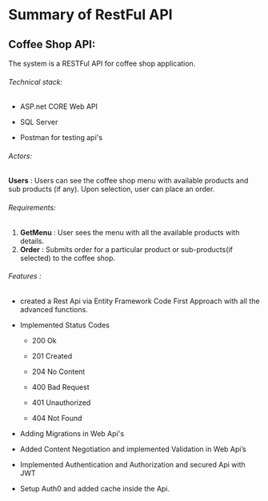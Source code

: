# Summary of RestFul API

## Coffee Shop API:

The system is a RESTFul API for coffee shop application. 

###### Technical stack:

 * ASP.net CORE Web API
 
 * SQL Server
 
 * Postman for testing api's
 
 ###### Actors:
 **Users** : Users can see the coffee shop menu with available products and sub products (if any). Upon selection, user can place an order.
 
 ###### Requirements:

1. **GetMenu** : User sees the menu with all the available products with details.
2. **Order** : Submits order for a particular product or sub-products(if selected) to the coffee shop.

###### Features :

 * created a Rest Api via Entity Framework Code First Approach with all the advanced functions.
 
 * Implemented Status Codes
 
    * 200 Ok
    
    * 201 Created
    
    * 204 No Content
    
    * 400 Bad Request
    
    * 401 Unauthorized
    
    * 404 Not Found
 
 * Adding Migrations in Web Api's
 
 * Added Content Negotiation and implemented Validation in Web Api’s

 * Implemented Authentication and Authorization and secured Api with JWT
 
 * Setup Auth0 and added cache inside the Api.
